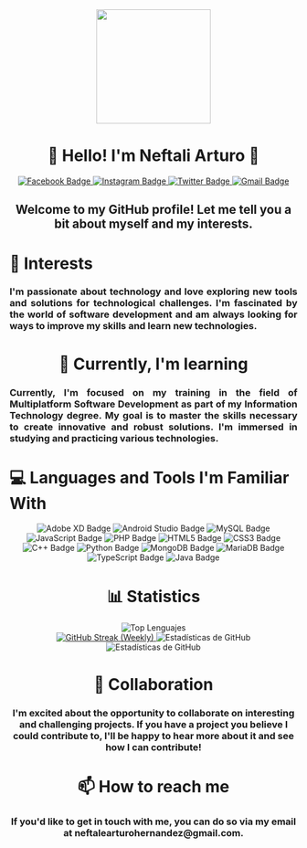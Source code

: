 <div id="header" align="center">
    <img src="https://media.giphy.com/media/scZPhLqaVOM1qG4lT9/giphy.gif" width="200">
    <h1 align="center">👋 Hello! I'm Neftali Arturo 👋</h1>
    <a href="https://www.facebook.com/profile.php?id=100008252550294" target="_blank">
        <img src="https://img.shields.io/badge/Facebook-1877F2?logo=facebook&logoColor=fff&style=flat"
            alt="Facebook Badge">
    </a>
    <a href="https://www.instagram.com/nefth_07/" target="_blank">
        <img src="https://img.shields.io/badge/Instagram-E4405F?logo=instagram&logoColor=fff&style=flat"
            alt="Instagram Badge">
    </a>
    <a href="https://twitter.com/Netf22?t=-VbupxN_bFlr5GdKrqO3RA&s=08" target="_blank">
        <img src="https://img.shields.io/badge/Twitter-1D9BF0?logo=twitter&logoColor=fff&style=flat"
            alt="Twitter Badge">
    </a>
    <a href="mailto:neftaliarturohernandez@gmail.com" target="_blank">
        <img src="https://img.shields.io/badge/Gmail-EA4335?logo=gmail&logoColor=fff&style=flat" alt="Gmail Badge">
    </a>


</div>


<div id="header" align="center">
    <h2 align="center">Welcome to my GitHub profile! Let me tell you a bit about myself and my interests.</h2>
    <h1 align="left">👀 Interests</h1>
    <h3 align="justify">I'm passionate about technology and love exploring new tools and solutions for technological
        challenges. I'm fascinated by the world of software development and am always looking for ways to improve
        my skills and learn new technologies.
    </h3>
</div>
<div id="header" align="center">
    <h1 align="center">🌱 Currently, I'm learning</h1>
    <h3 align="justify">Currently, I'm focused on my training
        in the field of Multiplatform Software Development as part
        of my Information Technology degree. My goal is to master the
        skills necessary to create innovative and robust solutions.
        I'm immersed in studying and practicing various technologies.
    </h3>
    <h1 align="left">💻 Languages and Tools I'm Familiar With</h1>
    <img src="https://img.shields.io/badge/Adobe%20XD-FF61F6?logo=adobexd&logoColor=fff&style=plastic"
        alt="Adobe XD Badge">
    <img src="https://img.shields.io/badge/Android%20Studio-3DDC84?logo=androidstudio&logoColor=fff&style=flat"
        alt="Android Studio Badge">
    <img src="https://img.shields.io/badge/MySQL-4479A1?logo=mysql&logoColor=fff&style=flat" alt="MySQL Badge">
    <img src="https://img.shields.io/badge/JavaScript-F7DF1E?logo=javascript&logoColor=000&style=flat"
        alt="JavaScript Badge">
    <img src="https://img.shields.io/badge/PHP-777BB4?logo=php&logoColor=fff&style=flat" alt="PHP Badge">
    <img src="https://img.shields.io/badge/HTML5-E34F26?logo=html5&logoColor=fff&style=flat" alt="HTML5 Badge">
    <img src="https://img.shields.io/badge/CSS3-1572B6?logo=css3&logoColor=fff&style=flat" alt="CSS3 Badge">
    <img src="https://img.shields.io/badge/C%2B%2B-00599C?logo=cplusplus&logoColor=fff&style=flat" alt="C++ Badge">
    <img src="https://img.shields.io/badge/Python-3776AB?logo=python&logoColor=fff&style=flat" alt="Python Badge">
    <img src="https://img.shields.io/badge/MongoDB-47A248?logo=mongodb&logoColor=fff&style=flat" alt="MongoDB Badge">
    <img src="https://img.shields.io/badge/MariaDB-003545?logo=mariadb&logoColor=fff&style=flat" alt="MariaDB Badge">
    <img src="https://img.shields.io/badge/TypeScript-3178C6?logo=typescript&logoColor=fff&style=flat" alt="TypeScript Badge">
    <img src="https://img.shields.io/badge/Java-007396?logo=java&logoColor=fff&style=flat" alt="Java Badge">
</div>

<div id="header" align="center">
    <h1 align="center">📊 Statistics</h1>
    <div id="header" align="center">
    <img src="https://github-readme-stats.vercel.app/api/top-langs/?username=Nefta11&layout=compact&theme=dracula"
        alt="Top Lenguajes" />
</div>
    <a
        href="https://streak-stats.demolab.com?user=Nefta11&theme=dracula&hide_border=FALSO&border_radius=5&locale=es&date_format=M%20j%5B%2C%20Y%5D&mode=weekly">
        <img src="https://streak-stats.demolab.com?user=Nefta11&theme=dracula&hide_border=FALSO&border_radius=5&locale=es&date_format=M%20j%5B%2C%20Y%5D&mode=weekly"
            alt="GitHub Streak (Weekly)">
    </a>
    <img src="https://github-profile-summary-cards.vercel.app/api/cards/profile-details?username=Nefta11&theme=dracula"
        alt="Estadísticas de GitHub" />
    <img src="https://github-readme-stats.vercel.app/api?username=Nefta11&show_icons=true&count_private=true&theme=dracula"
        alt="Estadísticas de GitHub" />
</div>



<div id="header" align="center">
    <h1 align="center">💞️ Collaboration</h1>
    <h3>I'm excited about the opportunity to collaborate on interesting and challenging projects. If you have a project you believe I could contribute to, I'll be happy to hear more about it and see how I can contribute!</h3>
</div>



<div id="header" align="center">
    <h1 align="center"> 📫 How to reach me</h1>
    <h3>If you'd like to get in touch with me, you can do so via my email at neftalearturohernandez@gmail.com.</h3>
</div>
